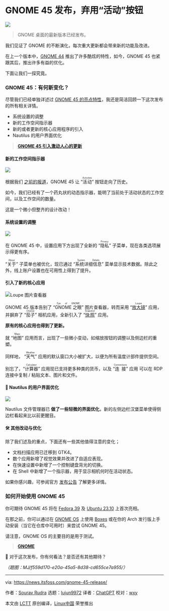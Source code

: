 [#]: subject: "GNOME 45 Release Ditches the \"Activities\" Button"
[#]: via: "https://news.itsfoss.com/gnome-45-release/"
[#]: author: "Sourav Rudra https://news.itsfoss.com/author/sourav/"
[#]: collector: "lujun9972/lctt-scripts-1693450080"
[#]: translator: "ChatGPT"
[#]: reviewer: "wxy"
[#]: publisher: "wxy"
[#]: url: "https://linux.cn/article-16215-1.html"

GNOME 45 发布，弃用“活动”按钮
======

![][0]

> GNOME 桌面的最新版本已经发布。

我们见证了 GNOME 的不断演化，每次重大更新都会带来新的功能及改进。

在上一个版本中，[GNOME 44][1] 推出了许多酷炫的特性，如今，GNOME 45 也紧跟其后，推出许多有益的优化。

下面让我们一探究竟。

### GNOME 45：有何新变化？

尽管我们已经单独详述过 [GNOME 45 的亮点特性][2]，我还是简洁回顾一下这次发布的所有相关详情。

  * 系统设置的调整
  * 新的工作空间指示器
  * 新的或者更新的核心应用程序的引入
  * Nautilus 的用户界面优化

> **[GNOME 45 引入激动人心的更新][2]**

#### 新的工作空间指示器

![][4]

根据我们 [之前的报道][5]，GNOME 45 让 “<ruby>活动<rt>Activities</rt></ruby>” 按钮走向了历史。

如今，我们已经有了一个药丸状的动态指示器，能明了当前处于活动状态的工作空间，以及工作空间的数量。

这是一个微小但整齐的设计改动！

#### 系统设置的调整

![][6]

在 GNOME 45 中，设置应用下方出现了全新的 “<ruby>隐私<rt>Privacy</rt></ruby>” 子菜单，现在各类选项展示得更有序。

“<ruby>关于<rt>About</rt></ruby>” 子菜单也被优化，现已通过 “<ruby>系统详细信息<rt>System Details</rt></ruby>” 菜单显示技术数据。除此之外，线上账户设置也在可用性上得到了提升。

#### 引入了新的核心应用

![Loupe 图片查看器][7]

GNOME 45 版本告别了 “<ruby>GNOME 之眼<rt>Eye of GNOME</rt></ruby>” 图片查看器，转而采用 “<ruby>[放大镜][8]<rt>Loupe</rt></ruby>” 应用，并摒弃了 “<ruby>茄子<rt>Cheese</rt></ruby>” 相机应用，全新引入了 “<ruby>[快照][9]<rt>Snapshot</rt></ruby>” 应用。

**原有的核心应用也得到了更新。**

就 “<ruby>地图<rt>Maps</rt></ruby>” 应用而言，出现了一些微小变动，如缩放按钮的调整以及侧边栏的重塑。

同样地， “<ruby>天气<rt>Weather</rt></ruby>” 应用的默认窗口大小被扩大，以便为所有温度计部件提供空间。

别忘了，“<ruby>计算器<rt>Calculator</rt></ruby>” 应用现已支持更多种类的货币，以及 “<ruby>连接<rt>Connections</rt></ruby>” 应用 可以在 RDP 连接中复制 / 粘贴文本、图片和文件。

#### 🎨 Nautilus 的用户界面优化 

![][10]

Nautilus 文件管理器已 **做了一些轻微的界面优化**，新的左侧边栏汉堡菜单使得侧边栏看起来比以前更醒目。

#### 🛠️ 其他改动与优化

除了我们述及的重点，下面还有一些其他值得注意的变化；

  * 文档扫描应用已迁移到 GTK4。
  * 数个应用新增了视觉效果并改进了自适应表现。
  * 在快速设置中新增了一个控制键盘背光的切换。
  * 在 Shell 中新增了一个指示器，用于显示相机何时在活动状态。

如果你感兴趣，可参阅官方 [发布公告][11] 了解更多详情。

### 如何开始使用 GNOME 45

你可期待 GNOME 45 将在 [Fedora 39][12] 及 [Ubuntu 23.10][13] 上首次亮相。

在那之前，你可以通过在 [GNOME OS][14] 上使用 [Boxes][15] 或在你的 Arch 发行版上手动安装（当它在仓库中可用时）来尝试 GNOME 45。

请注意，GNOME OS 的主要目的是用于测试。

> **[GNOME][16]**

💬 对于这次发布，你有何看法？是否还有其他期待？

*（题图：MJ/f559d170-e20a-45a5-8d38-cd655ce7a955/）*

--------------------------------------------------------------------------------

via: https://news.itsfoss.com/gnome-45-release/

作者：[Sourav Rudra][a]
选题：[lujun9972][b]
译者：[ChatGPT](https://linux.cn/lctt/ChatGPT)
校对：[wxy](https://github.com/wxy)

本文由 [LCTT](https://github.com/LCTT/TranslateProject) 原创编译，[Linux中国](https://linux.cn/) 荣誉推出

[a]: https://news.itsfoss.com/author/sourav/
[b]: https://github.com/lujun9972
[1]: https://news.itsfoss.com/gnome-44-release/
[2]: https://linux.cn/article-16150-1.html
[3]: https://news.itsfoss.com/content/images/size/w256h256/2022/08/android-chrome-192x192.png
[4]: https://news.itsfoss.com/content/images/2023/09/gnome-45-indicator-1.gif
[5]: https://news.itsfoss.com/gnome-activities-indicator/
[6]: https://news.itsfoss.com/content/images/2023/09/GNOME_45_Release_1.png
[7]: https://news.itsfoss.com/content/images/2023/09/GNOME_45_Release_2.jpg
[8]: https://news.itsfoss.com/loupe-image-viewer/
[9]: https://news.itsfoss.com/gnome-snapshot/
[10]: https://news.itsfoss.com/content/images/2023/09/gnome-45-file-manager.png
[11]: https://release.gnome.org/45/
[12]: https://news.itsfoss.com/fedora-39-features/
[13]: https://news.itsfoss.com/ubuntu-23-10/
[14]: https://os.gnome.org/
[15]: https://wiki.gnome.org/Apps/Boxes
[16]: https://www.gnome.org/getting-gnome/
[0]: https://img.linux.net.cn/data/attachment/album/202309/22/160637a5eeghw50ej20hwh.jpg